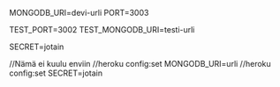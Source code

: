 MONGODB_URI=devi-urli
PORT=3003

TEST_PORT=3002
TEST_MONGODB_URI=testi-urli

SECRET=jotain

//Nämä ei kuulu enviin
//heroku config:set MONGODB_URI=urli
//heroku config:set SECRET=jotain
